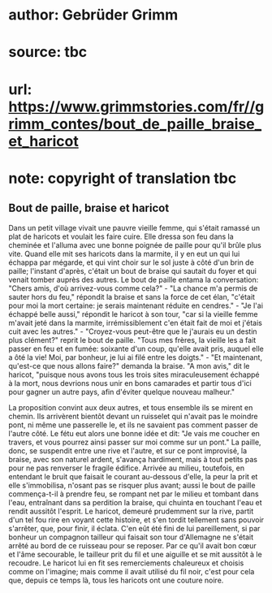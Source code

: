 # author: Gebrüder Grimm
# source: tbc
# url: https://www.grimmstories.com/fr//grimm_contes/bout_de_paille_braise_et_haricot
# note: copyright of translation tbc

## Bout de paille, braise et haricot 

Dans un petit village vivait une pauvre vieille femme, qui s'était
ramassé un plat de haricots et voulait les faire cuire. Elle dressa son
feu dans la cheminée et l'alluma avec une bonne poignée de paille pour
qu'il brûle plus vite. Quand elle mit ses haricots dans la marmite, il
y en eut un qui lui échappa par mégarde, et qui vint choir sur le sol
juste à côté d'un brin de paille; l'instant d'après, c'était un bout
de braise qui sautait du foyer et qui venait tomber auprès des autres.
Le bout de paille entama la conversation: "Chers amis, d'où
arrivez-vous comme cela?" - "La chance m'a permis de sauter hors du
feu," répondit la braise et sans la force de cet élan, "c'était pour
moi la mort certaine: je serais maintenant réduite en cendres." - "Je
l'ai échappé belle aussi," répondit le haricot à son tour, "car si la
vieille femme m'avait jeté dans la marmite, irrémissiblement c'en
était fait de moi et j'étais cuit avec les autres." - "Croyez-vous
peut-être que le j'aurais eu un destin plus clément?" reprit le bout
de paille. "Tous mes frères, la vieille les a fait passer en feu et en
fumée: soixante d'un coup, qu'elle avait pris, auquel elle a ôté la
vie! Moi, par bonheur, je lui ai filé entre les doigts." - "Et
maintenant, qu'est-ce que nous allons faire?" demanda la braise. "A
mon avis," dit le haricot, "puisque nous avons tous les trois sites
miraculeusement échappé à la mort, nous devrions nous unir en bons
camarades et partir tous d'ici pour gagner un autre pays, afin
d'éviter quelque nouveau malheur."

La proposition convint aux deux autres, et tous ensemble ils se mirent
en chemin. Ils arrivèrent bientôt devant un ruisselet qui n'avait pas
le moindre pont, ni même une passerelle le, et ils ne savaient pas
comment passer de l'autre côté. Le fétu eut alors une bonne idée et
dit: "Je vais me coucher en travers, et vous pourrez ainsi passer sur
moi comme sur un pont." La paille, donc, se suspendit entre une rive et
l'autre, et sur ce pont improvisé, la braise, avec son naturel ardent,
s'avança hardiment, mais à tout petits pas pour ne pas renverser le
fragile édifice. Arrivée au milieu, toutefois, en entendant le bruit que
faisait le courant au-dessous d'elle, la peur la prit et elle
s'immobilisa, n'osant pas se risquer plus avant; aussi le bout de
paille commença-t-il à prendre feu, se rompant net par le milieu et
tombant dans l'eau, entraînant dans sa perdition la braise, qui chuinta
en touchant l'eau et rendit aussitôt l'esprit. Le haricot, demeuré
prudemment sur la rive, partit d'un tel fou rire en voyant cette
histoire, et s'en tordit tellement sans pouvoir s'arrêter, que, pour
finir, il éclata. C'en eût été fini de lui pareillement, si par bonheur
un compagnon tailleur qui faisait son tour d'Allemagne ne s'était
arrêté au bord de ce ruisseau pour se reposer. Par ce qu'il avait bon
cœur et l'âme secourable, le tailleur prit du fil et une aiguille et se
mit aussitôt à le recoudre. Le haricot lui en fit ses remerciements
chaleureux et choisis comme on l'imagine; mais comme il avait utilisé
du fil noir, c'est pour cela que, depuis ce temps là, tous les haricots
ont une couture noire.
